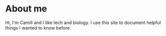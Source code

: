 # About me

Hi, I'm Camill and I like tech and biology. I use this site to document helpful things I wanted to know before.

